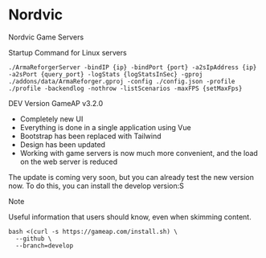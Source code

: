 # Nordvic
Nordvic Game Servers

Startup Command for Linux servers
```
./ArmaReforgerServer -bindIP {ip} -bindPort {port} -a2sIpAddress {ip} -a2sPort {query_port} -logStats {logStatsInSec} -gproj ./addons/data/ArmaReforger.gproj -config ./config.json -profile ./profile -backendlog -nothrow -listScenarios -maxFPS {setMaxFps}
```

DEV Version GameAP v3.2.0
- Completely new UI
- Everything is done in a single application using Vue
- Bootstrap has been replaced with Tailwind
- Design has been updated
- Working with game servers is now much more convenient, and the load on the web server is reduced

The update is coming very soon, but you can already test the new version now. To do this, you can install the develop version:S

> [!NOTE]
> Useful information that users should know, even when skimming content.
```
bash <(curl -s https://gameap.com/install.sh) \
  --github \
  --branch=develop
```
